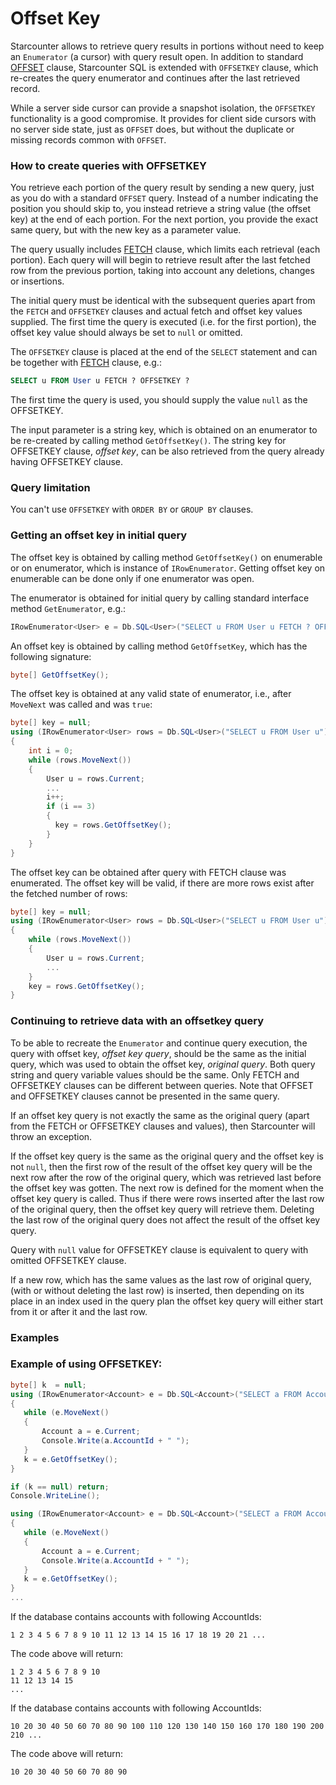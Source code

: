 # Offset Key

Starcounter allows to retrieve query results in portions without need to keep an `Enumerator` \(a cursor\) with query result open. In addition to standard [OFFSET](fetch.md) clause, Starcounter SQL is extended with `OFFSETKEY` clause, which re-creates the query enumerator and continues after the last retrieved record.

While a server side cursor can provide a snapshot isolation, the `OFFSETKEY` functionality is a good compromise. It provides for client side cursors with no server side state, just as `OFFSET` does, but without the duplicate or missing records common with `OFFSET`.

### How to create queries with OFFSETKEY

You retrieve each portion of the query result by sending a new query, just as you do with a standard `OFFSET` query. Instead of a number indicating the position you should skip to, you instead retrieve a string value \(the offset key\) at the end of each portion. For the next portion, you provide the exact same query, but with the new key as a parameter value.

The query usually includes [FETCH](fetch.md) clause, which limits each retrieval \(each portion\). Each query will will begin to retrieve result after the last fetched row from the previous portion, taking into account any deletions, changes or insertions.

The initial query must be identical with the subsequent queries apart from the `FETCH` and `OFFSETKEY` clauses and actual fetch and offset key values supplied. The first time the query is executed \(i.e. for the first portion\), the offset key value should always be set to `null` or omitted.

The `OFFSETKEY` clause is placed at the end of the `SELECT` statement and can be together with [FETCH](fetch.md) clause, e.g.:

```sql
SELECT u FROM User u FETCH ? OFFSETKEY ?
```

The first time the query is used, you should supply the value `null` as the OFFSETKEY.

The input parameter is a string key, which is obtained on an enumerator to be re-created by calling method `GetOffsetKey()`. The string key for OFFSETKEY clause, _offset key_, can be also retrieved from the query already having OFFSETKEY clause.

### Query limitation

You can't use `OFFSETKEY` with `ORDER BY` or `GROUP BY` clauses.

### Getting an offset key in initial query

The offset key is obtained by calling method `GetOffsetKey()` on enumerable or on enumerator, which is instance of `IRowEnumerator`. Getting offset key on enumerable can be done only if one enumerator was open.

The enumerator is obtained for initial query by calling standard interface method `GetEnumerator`, e.g.:

```csharp
IRowEnumerator<User> e = Db.SQL<User>("SELECT u FROM User u FETCH ? OFFSETKEY ?", 10, null).GetEnumerator();
```

An offset key is obtained by calling method `GetOffsetKey`, which has the following signature:

```csharp
byte[] GetOffsetKey();
```

The offset key is obtained at any valid state of enumerator, i.e., after `MoveNext` was called and was `true`:

```csharp
byte[] key = null;
using (IRowEnumerator<User> rows = Db.SQL<User>("SELECT u FROM User u").GetEnumerator())
{
    int i = 0;
    while (rows.MoveNext())
    {
        User u = rows.Current;
        ...
        i++;
        if (i == 3)
        {
          key = rows.GetOffsetKey();  
        }
    }
}
```

The offset key can be obtained after query with FETCH clause was enumerated. The offset key will be valid, if there are more rows exist after the fetched number of rows:

```csharp
byte[] key = null;
using (IRowEnumerator<User> rows = Db.SQL<User>("SELECT u FROM User u").GetEnumerator())
{
    while (rows.MoveNext())
    {
        User u = rows.Current;
        ...
    }
    key = rows.GetOffsetKey();
}
```

### Continuing to retrieve data with an offsetkey query

To be able to recreate the `Enumerator` and continue query execution, the query with offset key, _offset key query_, should be the same as the initial query, which was used to obtain the offset key, _original query_. Both query string and query variable values should be the same. Only FETCH and OFFSETKEY clauses can be different between queries. Note that OFFSET and OFFSETKEY clauses cannot be presented in the same query.

If an offset key query is not exactly the same as the original query \(apart from the FETCH or OFFSETKEY clauses and  values\), then Starcounter will throw an exception.

If the offset key query is the same as the original query and the offset key is not `null`, then the first row of the result of the offset key query will be the next row after the row of the original query, which was retrieved last before the offset key was gotten. The next row is defined for the moment when the offset key query is called. Thus if there were rows inserted after the last row of the original query, then the offset key query will retrieve them. Deleting the last row of the original query does not affect the result of the offset key query.

Query with `null` value for OFFSETKEY clause is equivalent to query with omitted OFFSETKEY clause.

If a new row, which has the same values as the last row of original query, \(with or without deleting the last row\) is inserted, then depending on its place in an index used in the query plan the offset key query will either start from it or after it and the last row.

### Examples

### Example of using OFFSETKEY:

```csharp
byte[] k  = null;
using (IRowEnumerator<Account> e = Db.SQL<Account>("SELECT a FROM Account a WHERE a.AccountId < ? FETCH ?", 100, 10).GetEnumerator())
{
   while (e.MoveNext()
   {
       Account a = e.Current;
       Console.Write(a.AccountId + " ");
   }
   k = e.GetOffsetKey();
}

if (k == null) return;
Console.WriteLine();

using (IRowEnumerator<Account> e = Db.SQL<Account>("SELECT a FROM Account a WHERE a.AccountId < ? FETCH ? OFFSETKEY ?", 100, 5, k).GetEnumerator())
{
   while (e.MoveNext()
   {
       Account a = e.Current;
       Console.Write(a.AccountId + " ");
   }
   k = e.GetOffsetKey();
}
...
```

If the database contains accounts with following AccountIds:

```text
1 2 3 4 5 6 7 8 9 10 11 12 13 14 15 16 17 18 19 20 21 ...
```

The code above will return:

```text
1 2 3 4 5 6 7 8 9 10
11 12 13 14 15
...
```

  
If the database contains accounts with following AccountIds:

```text
10 20 30 40 50 60 70 80 90 100 110 120 130 140 150 160 170 180 190 200 210 ...
```

The code above will return:

```text
10 20 30 40 50 60 70 80 90
```

